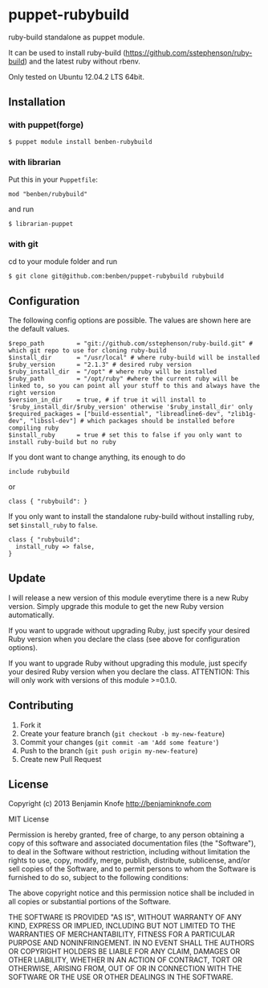 # puppet-rubybuild

ruby-build standalone as puppet module.

It can be used to install ruby-build (https://github.com/sstephenson/ruby-build)
and the latest ruby without rbenv.

Only tested on Ubuntu 12.04.2 LTS 64bit.

## Installation

### with puppet(forge)

    $ puppet module install benben-rubybuild

### with librarian

Put this in your `Puppetfile`:

    mod "benben/rubybuild"

and run

    $ librarian-puppet

### with git

cd to your module folder and run

    $ git clone git@github.com:benben/puppet-rubybuild rubybuild

## Configuration

The following config options are possible. The values are shown here are the
default values.

    $repo_path         = "git://github.com/sstephenson/ruby-build.git" # which git repo to use for cloning ruby-build
    $install_dir       = "/usr/local" # where ruby-build will be installed
    $ruby_version      = "2.1.3" # desired ruby version
    $ruby_install_dir  = "/opt" # where ruby will be installed
    $ruby_path         = "/opt/ruby" #where the current ruby will be linked to, so you can point all your stuff to this and always have the right version
    $version_in_dir    = true, # if true it will install to '$ruby_install_dir/$ruby_version' otherwise '$ruby_install_dir' only
    $required_packages = ["build-essential", "libreadline6-dev", "zlib1g-dev", "libssl-dev"] # which packages should be installed before compiling ruby
    $install_ruby      = true # set this to false if you only want to install ruby-build but no ruby

If you dont want to change anything, its enough to do

    include rubybuild

or

    class { "rubybuild": }

If you only want to install the standalone ruby-build without installing ruby,
set `$install_ruby` to `false`.

    class { "rubybuild":
      install_ruby => false,
    }

## Update

I will release a new version of this module everytime there is a new Ruby version.
Simply upgrade this module to get the new Ruby version automatically.

If you want to upgrade without upgrading Ruby, just specify your desired Ruby
version when you declare the class (see above for configuration options).

If you want to upgrade Ruby without upgrading this module, just specify your
desired Ruby version when you declare the class. ATTENTION: This will only work
with versions of this module >=0.1.0.

## Contributing

1. Fork it
2. Create your feature branch (`git checkout -b my-new-feature`)
3. Commit your changes (`git commit -am 'Add some feature'`)
4. Push to the branch (`git push origin my-new-feature`)
5. Create new Pull Request

## License

Copyright (c) 2013 Benjamin Knofe http://benjaminknofe.com

MIT License

Permission is hereby granted, free of charge, to any person obtaining
a copy of this software and associated documentation files (the
"Software"), to deal in the Software without restriction, including
without limitation the rights to use, copy, modify, merge, publish,
distribute, sublicense, and/or sell copies of the Software, and to
permit persons to whom the Software is furnished to do so, subject to
the following conditions:

The above copyright notice and this permission notice shall be
included in all copies or substantial portions of the Software.

THE SOFTWARE IS PROVIDED "AS IS", WITHOUT WARRANTY OF ANY KIND,
EXPRESS OR IMPLIED, INCLUDING BUT NOT LIMITED TO THE WARRANTIES OF
MERCHANTABILITY, FITNESS FOR A PARTICULAR PURPOSE AND
NONINFRINGEMENT. IN NO EVENT SHALL THE AUTHORS OR COPYRIGHT HOLDERS BE
LIABLE FOR ANY CLAIM, DAMAGES OR OTHER LIABILITY, WHETHER IN AN ACTION
OF CONTRACT, TORT OR OTHERWISE, ARISING FROM, OUT OF OR IN CONNECTION
WITH THE SOFTWARE OR THE USE OR OTHER DEALINGS IN THE SOFTWARE.
